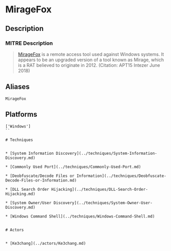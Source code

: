 
# MirageFox

## Description

### MITRE Description

> [MirageFox](https://attack.mitre.org/software/S0280) is a remote access tool used against Windows systems. It appears to be an upgraded version of a tool known as Mirage, which is a RAT believed to originate in 2012. (Citation: APT15 Intezer June 2018)

## Aliases

```
MirageFox
```

## Platforms

```
['Windows']
``

# Techniques


* [System Information Discovery](../techniques/System-Information-Discovery.md)

* [Commonly Used Port](../techniques/Commonly-Used-Port.md)
    
* [Deobfuscate/Decode Files or Information](../techniques/Deobfuscate-Decode-Files-or-Information.md)
    
* [DLL Search Order Hijacking](../techniques/DLL-Search-Order-Hijacking.md)
    
* [System Owner/User Discovery](../techniques/System-Owner-User-Discovery.md)
    
* [Windows Command Shell](../techniques/Windows-Command-Shell.md)
    

# Actors


* [Ke3chang](../actors/Ke3chang.md)

